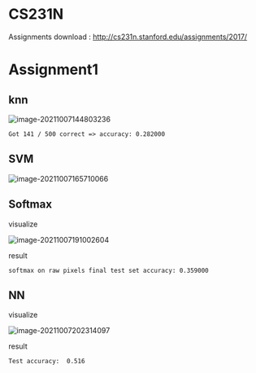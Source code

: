 # CS231N



Assignments download : http://cs231n.stanford.edu/assignments/2017/



# Assignment1



## knn

![image-20211007144803236](https://cdn.jsdelivr.net/gh/JudgementH/image-host/md/image-20211007144803236.png)

```
Got 141 / 500 correct => accuracy: 0.282000
```



## SVM

![image-20211007165710066](https://cdn.jsdelivr.net/gh/JudgementH/image-host/md/image-20211007165710066.png)



## Softmax

visualize

![image-20211007191002604](https://cdn.jsdelivr.net/gh/JudgementH/image-host/md/image-20211007191002604.png)



result

```
softmax on raw pixels final test set accuracy: 0.359000
```



## NN

visualize

![image-20211007202314097](https://cdn.jsdelivr.net/gh/JudgementH/image-host/md/image-20211007202314097.png)



result

```
Test accuracy:  0.516
```